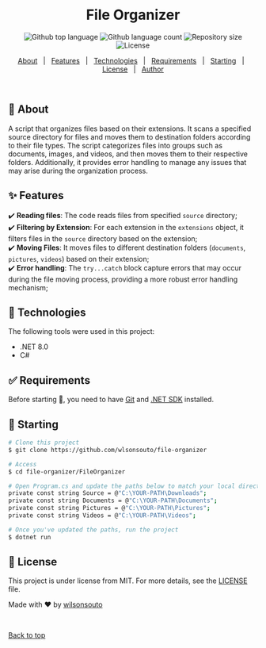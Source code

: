 &#xa0;

<h1 align="center">File Organizer</h1>

<p align="center">
  <img alt="Github top language" src="https://img.shields.io/github/languages/top/wilsonsouto/file-organizer?color=56BEB8">

  <img alt="Github language count" src="https://img.shields.io/github/languages/count/wilsonsouto/file-organizer?color=56BEB8">

  <img alt="Repository size" src="https://img.shields.io/github/repo-size/wilsonsouto/file-organizer?color=56BEB8">

  <img alt="License" src="https://img.shields.io/github/license/wilsonsouto/file-organizer?color=56BEB8">

  <!-- <img alt="Github issues" src="https://img.shields.io/github/issues/wilsonsouto/file-organizer?color=56BEB8" /> -->

  <!-- <img alt="Github forks" src="https://img.shields.io/github/forks/wilsonsouto/file-organizer?color=56BEB8" /> -->

  <!-- <img alt="Github stars" src="https://img.shields.io/github/stars/wilsonsouto/file-organizer?color=56BEB8" /> -->
</p>

<!-- Status -->

<!-- <h4 align="center">
	🚧  File Organizer 🚀 Under construction...  🚧
</h4>

<hr> -->

<p align="center">
  <a href="#dart-about">About</a> &#xa0; | &#xa0; 
  <a href="#sparkles-features">Features</a> &#xa0; | &#xa0;
  <a href="#rocket-technologies">Technologies</a> &#xa0; | &#xa0;
  <a href="#white_check_mark-requirements">Requirements</a> &#xa0; | &#xa0;
  <a href="#checkered_flag-starting">Starting</a> &#xa0; | &#xa0;
  <a href="#memo-license">License</a> &#xa0; | &#xa0;
  <a href="https://github.com/wlsonsouto" target="_blank">Author</a>
</p>

<br>

## :dart: About

A script that organizes files based on their extensions. It scans a specified source directory for files and moves them to destination folders according to their file types. The script categorizes files into groups such as documents, images, and videos, and then moves them to their respective folders. Additionally, it provides error handling to manage any issues that may arise during the organization process.

## :sparkles: Features

:heavy_check_mark: **Reading files**: The code reads files from specified `source` directory;\
:heavy_check_mark: **Filtering by Extension**: For each extension in the `extensions` object, it filters files in the `source` directory based on the extension;\
:heavy_check_mark: **Moving Files**: It moves files to different destination folders (`documents`, `pictures`, `videos`) based on their extension;\
:heavy_check_mark: **Error handling**: The `try...catch` block capture errors that may occur during the file moving process, providing a more robust error handling mechanism;

## :rocket: Technologies

The following tools were used in this project:

- .NET 8.0
- C#

## :white_check_mark: Requirements

Before starting :checkered_flag:, you need to have [Git](https://git-scm.com) and [.NET SDK](https://dotnet.microsoft.com/en-us/download) installed.

## :checkered_flag: Starting

```bash
# Clone this project
$ git clone https://github.com/wlsonsouto/file-organizer

# Access
$ cd file-organizer/FileOrganizer

# Open Program.cs and update the paths below to match your local directories:
private const string Source = @"C:\YOUR-PATH\Downloads";
private const string Documents = @"C:\YOUR-PATH\Documents";
private const string Pictures = @"C:\YOUR-PATH\Pictures";
private const string Videos = @"C:\YOUR-PATH\Videos";

# Once you've updated the paths, run the project
$ dotnet run
```

## :memo: License

This project is under license from MIT. For more details, see the [LICENSE](LICENSE) file.

Made with :heart: by <a href="https://github.com/wlsonsouto" target="_blank">wilsonsouto</a>

&#xa0;

<a href="#top">Back to top</a>
